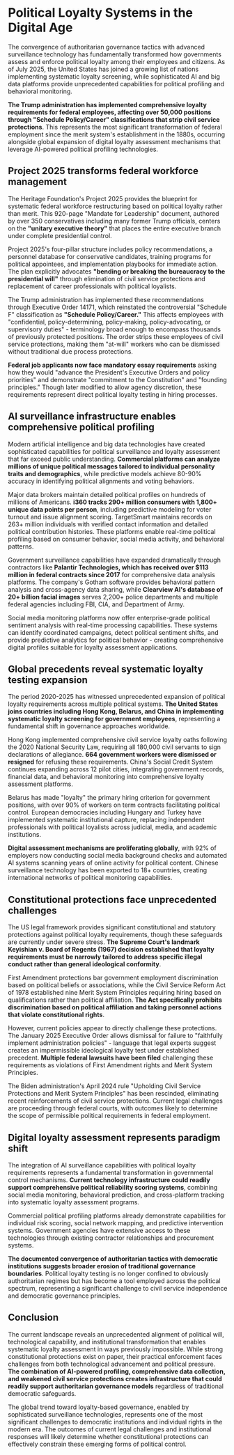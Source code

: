 # Political Loyalty Systems in the Digital Age

The convergence of authoritarian governance tactics with advanced surveillance technology has fundamentally transformed how governments assess and enforce political loyalty among their employees and citizens. As of July 2025, the United States has joined a growing list of nations implementing systematic loyalty screening, while sophisticated AI and big data platforms provide unprecedented capabilities for political profiling and behavioral monitoring.

**The Trump administration has implemented comprehensive loyalty requirements for federal employees, affecting over 50,000 positions through "Schedule Policy/Career" classifications that strip civil service protections**. This represents the most significant transformation of federal employment since the merit system's establishment in the 1880s, occurring alongside global expansion of digital loyalty assessment mechanisms that leverage AI-powered political profiling technologies.

## Project 2025 transforms federal workforce management

The Heritage Foundation's Project 2025 provides the blueprint for systematic federal workforce restructuring based on political loyalty rather than merit. This 920-page "Mandate for Leadership" document, authored by over 350 conservatives including many former Trump officials, centers on the **"unitary executive theory"** that places the entire executive branch under complete presidential control.

Project 2025's four-pillar structure includes policy recommendations, a personnel database for conservative candidates, training programs for political appointees, and implementation playbooks for immediate action. The plan explicitly advocates **"bending or breaking the bureaucracy to the presidential will"** through elimination of civil service protections and replacement of career professionals with political loyalists.

The Trump administration has implemented these recommendations through Executive Order 14171, which reinstated the controversial "Schedule F" classification as **"Schedule Policy/Career."** This affects employees with "confidential, policy-determining, policy-making, policy-advocating, or supervisory duties" - terminology broad enough to encompass thousands of previously protected positions. The order strips these employees of civil service protections, making them "at-will" workers who can be dismissed without traditional due process protections.

**Federal job applicants now face mandatory essay requirements** asking how they would "advance the President's Executive Orders and policy priorities" and demonstrate "commitment to the Constitution" and "founding principles." Though later modified to allow agency discretion, these requirements represent direct political loyalty testing in hiring processes.

## AI surveillance infrastructure enables comprehensive political profiling

Modern artificial intelligence and big data technologies have created sophisticated capabilities for political surveillance and loyalty assessment that far exceed public understanding. **Commercial platforms can analyze millions of unique political messages tailored to individual personality traits and demographics**, while predictive models achieve 80-90% accuracy in identifying political alignments and voting behaviors.

Major data brokers maintain detailed political profiles on hundreds of millions of Americans. **i360 tracks 290+ million consumers with 1,800+ unique data points per person**, including predictive modeling for voter turnout and issue alignment scoring. TargetSmart maintains records on 263+ million individuals with verified contact information and detailed political contribution histories. These platforms enable real-time political profiling based on consumer behavior, social media activity, and behavioral patterns.

Government surveillance capabilities have expanded dramatically through contractors like **Palantir Technologies, which has received over $113 million in federal contracts since 2017** for comprehensive data analysis platforms. The company's Gotham software provides behavioral pattern analysis and cross-agency data sharing, while **Clearview AI's database of 20+ billion facial images** serves 2,200+ police departments and multiple federal agencies including FBI, CIA, and Department of Army.

Social media monitoring platforms now offer enterprise-grade political sentiment analysis with real-time processing capabilities. These systems can identify coordinated campaigns, detect political sentiment shifts, and provide predictive analytics for political behavior - creating comprehensive digital profiles suitable for loyalty assessment applications.

## Global precedents reveal systematic loyalty testing expansion

The period 2020-2025 has witnessed unprecedented expansion of political loyalty requirements across multiple political systems. **The United States joins countries including Hong Kong, Belarus, and China in implementing systematic loyalty screening for government employees**, representing a fundamental shift in governance approaches worldwide.

Hong Kong implemented comprehensive civil service loyalty oaths following the 2020 National Security Law, requiring all 180,000 civil servants to sign declarations of allegiance. **664 government workers were dismissed or resigned** for refusing these requirements. China's Social Credit System continues expanding across 12 pilot cities, integrating government records, financial data, and behavioral monitoring into comprehensive loyalty assessment platforms.

Belarus has made "loyalty" the primary hiring criterion for government positions, with over 90% of workers on term contracts facilitating political control. European democracies including Hungary and Turkey have implemented systematic institutional capture, replacing independent professionals with political loyalists across judicial, media, and academic institutions.

**Digital assessment mechanisms are proliferating globally**, with 92% of employers now conducting social media background checks and automated AI systems scanning years of online activity for political content. Chinese surveillance technology has been exported to 18+ countries, creating international networks of political monitoring capabilities.

## Constitutional protections face unprecedented challenges

The US legal framework provides significant constitutional and statutory protections against political loyalty requirements, though these safeguards are currently under severe stress. **The Supreme Court's landmark Keyishian v. Board of Regents (1967) decision established that loyalty requirements must be narrowly tailored to address specific illegal conduct rather than general ideological conformity**.

First Amendment protections bar government employment discrimination based on political beliefs or associations, while the Civil Service Reform Act of 1978 established nine Merit System Principles requiring hiring based on qualifications rather than political affiliation. **The Act specifically prohibits discrimination based on political affiliation and taking personnel actions that violate constitutional rights**.

However, current policies appear to directly challenge these protections. The January 2025 Executive Order allows dismissal for failure to "faithfully implement administration policies" - language that legal experts suggest creates an impermissible ideological loyalty test under established precedent. **Multiple federal lawsuits have been filed** challenging these requirements as violations of First Amendment rights and Merit System Principles.

The Biden administration's April 2024 rule "Upholding Civil Service Protections and Merit System Principles" has been rescinded, eliminating recent reinforcements of civil service protections. Current legal challenges are proceeding through federal courts, with outcomes likely to determine the scope of permissible political requirements in federal employment.

## Digital loyalty assessment represents paradigm shift

The integration of AI surveillance capabilities with political loyalty requirements represents a fundamental transformation in governmental control mechanisms. **Current technology infrastructure could readily support comprehensive political reliability scoring systems**, combining social media monitoring, behavioral prediction, and cross-platform tracking into systematic loyalty assessment programs.

Commercial political profiling platforms already demonstrate capabilities for individual risk scoring, social network mapping, and predictive intervention systems. Government agencies have extensive access to these technologies through existing contractor relationships and procurement systems.

**The documented convergence of authoritarian tactics with democratic institutions suggests broader erosion of traditional governance boundaries**. Political loyalty testing is no longer confined to obviously authoritarian regimes but has become a tool employed across the political spectrum, representing a significant challenge to civil service independence and democratic governance principles.

## Conclusion

The current landscape reveals an unprecedented alignment of political will, technological capability, and institutional transformation that enables systematic loyalty assessment in ways previously impossible. While strong constitutional protections exist on paper, their practical enforcement faces challenges from both technological advancement and political pressure. **The combination of AI-powered profiling, comprehensive data collection, and weakened civil service protections creates infrastructure that could readily support authoritarian governance models** regardless of traditional democratic safeguards.

The global trend toward loyalty-based governance, enabled by sophisticated surveillance technologies, represents one of the most significant challenges to democratic institutions and individual rights in the modern era. The outcomes of current legal challenges and institutional responses will likely determine whether constitutional protections can effectively constrain these emerging forms of political control.